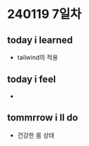 # 240119 7일차

## today i learned

- tailwind의 적용

## today i feel

- 


## tommrrow i ll do

- 건강한 몸 상태